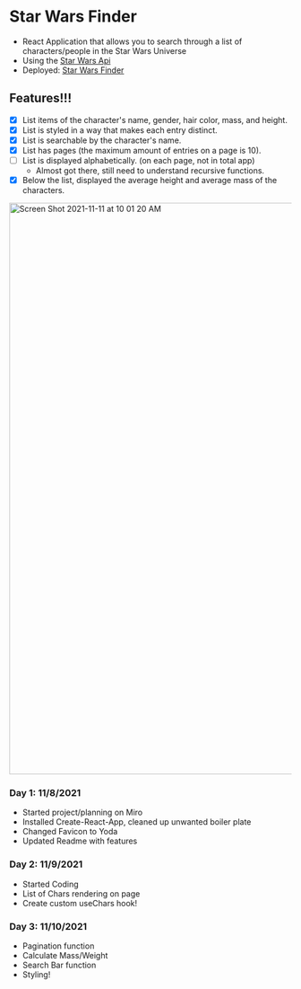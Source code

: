 # Star Wars Finder

- React Application that allows you to search through a list of characters/people in the Star Wars Universe
- Using the [Star Wars Api](https://swapi.dev/documentation)
- Deployed: [Star Wars Finder](https://star-warss-finder.netlify.app/)

## Features!!!

- [x] List items of the character's name, gender, hair color, mass, and height.
- [x] List is styled in a way that makes each entry distinct.
- [x] List is searchable by the character's name.
- [x] List has pages (the maximum amount of entries on a page is 10).
- [ ] List is displayed alphabetically. (on each page, not in total app)
  - Almost got there, still need to understand recursive functions.
- [x] Below the list, displayed the average height and average mass of the characters.

<img width="1018" alt="Screen Shot 2021-11-11 at 10 01 20 AM" src="https://user-images.githubusercontent.com/71411431/141347119-deb07afc-29ca-4119-87c6-4a11cba718f2.png">

### Day 1: 11/8/2021

- Started project/planning on Miro
- Installed Create-React-App, cleaned up unwanted boiler plate
- Changed Favicon to Yoda
- Updated Readme with features

### Day 2: 11/9/2021

- Started Coding
- List of Chars rendering on page
- Create custom useChars hook!

### Day 3: 11/10/2021

- Pagination function
- Calculate Mass/Weight
- Search Bar function
- Styling!

